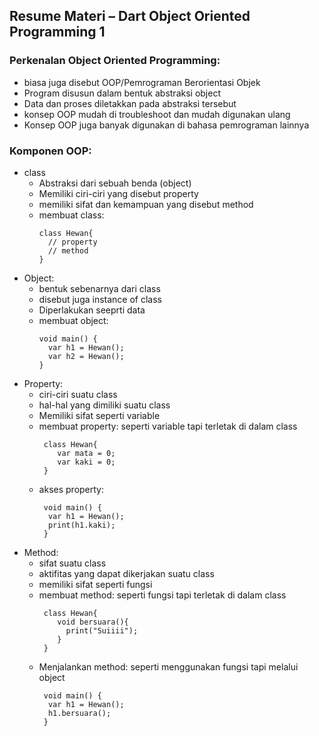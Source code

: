 ## Resume Materi – Dart Object Oriented Programming 1
### Perkenalan Object Oriented Programming:
  - biasa juga disebut OOP/Pemrograman Berorientasi Objek
  - Program disusun dalam bentuk abstraksi object
  - Data dan proses diletakkan pada abstraksi tersebut
  - konsep OOP mudah di troubleshoot dan mudah digunakan ulang
  - Konsep OOP juga banyak digunakan di bahasa pemrograman lainnya
 
### Komponen OOP:
  - class
    - Abstraksi dari sebuah benda (object)
    - Memiliki ciri-ciri yang disebut property
    - memiliki sifat dan kemampuan yang disebut method
    - membuat class:
      ```
      class Hewan{
        // property
        // method
      }
      ```
   - Object:
     - bentuk sebenarnya dari class
     - disebut juga instance of class
     - Diperlakukan seeprti data
     - membuat object:
       ```
       void main() {
         var h1 = Hewan();
         var h2 = Hewan();
       }
       ```
  - Property:
    - ciri-ciri suatu class
    - hal-hal yang dimiliki suatu class
    - Memiliki sifat seperti variable
    - membuat property: seperti variable tapi terletak di dalam class
      ```
       class Hewan{
          var mata = 0;
          var kaki = 0;
       }
      ```
    - akses property:
       ```
        void main() {
         var h1 = Hewan();
         print(h1.kaki);
        }     
       ```
  - Method:
    - sifat suatu class
    - aktifitas yang dapat dikerjakan suatu class
    - memiliki sifat seperti fungsi
    - membuat method: seperti fungsi tapi terletak di dalam class
      ```
       class Hewan{
          void bersuara(){
            print("Suiiii");
          }
       }
      ```
    - Menjalankan method: seperti menggunakan fungsi tapi melalui object
       ```
        void main() {
         var h1 = Hewan();
         h1.bersuara();
        }     
       ```